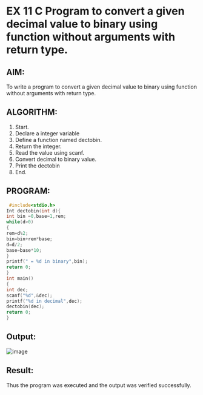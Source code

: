 # EX 11 C Program to convert a given decimal value to binary using function without arguments with return type.
## AIM:
To write a program to convert a given decimal value to binary using function without 
arguments with return type.

## ALGORITHM:
1. Start.
2. Declare a integer variable
3. Define a function named dectobin.
4. Return the integer.
5. Read the value using scanf.
6. Convert decimal to binary value.
7. Print the dectobin
8. End.
   
## PROGRAM:
```c
 #include<stdio.h>
Int dectobin(int d){
int bin =0,base=1,rem; 
while(d>0)
{
rem=d%2; 
bin=bin+rem*base; 
d=d/2; 
base=base*10;
}
printf(" = %d in binary",bin); 
return 0;
}
int main()
{
int dec; 
scanf("%d",&dec);
printf("%d in decimal",dec); 
dectobin(dec);
return 0;
}
```

## Output:
![image](https://github.com/user-attachments/assets/2eda8e35-7dff-4545-8837-78ea036f8e95)



## Result:
Thus the program was executed and the output was verified successfully.
